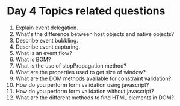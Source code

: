 # Day 4 Topics related questions

1. Explain event delegation.
2. What's the difference between host objects and native objects?
3. Describe event bubbling.
4. Describe event capturing.
5. What is an event flow?
6. What is BOM?
7. What is the use of stopPropagation method?
8. What are the properties used to get size of window?
9. What are the DOM methods available for constraint validation?
10. How do you perform form validation using javascript?
11. How do you perform form validation without javascript?
12. What are the different methods to find HTML elements in DOM?